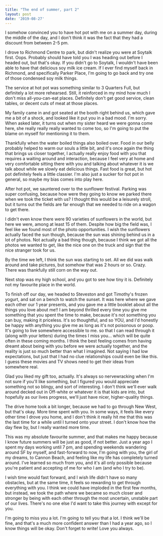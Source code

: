 ```yaml
---
title: "The end of summer, part 2"
layout: post
date: '2019-08-27'
---
```


I somehow convinced you to have hot pot with me on a summer day, during the middle of the day, and I don't think it was the fact that they had a discount from between 2-5 pm. 

I drove to Richmond Centre to park, but didn't realize you were at Soytalk first. Oops. Probably should have told you I was heading out before I headed out, but that's okay. If you didn't go to Soytalk, I wouldn't have been able to have that delicious soy milk ice cream. If I ever find myself back in Richmond, and specifically Parker Place, I'm going to go back and try one of those condensed soy milk things. 

The service at hot pot was something similar to 3 Quarters Full, but definitely a lot more rehearsed. Still, it reinforced in my mind how much I don't miss all-you-can-eat places. Definitely don't get good service, clean tables, or decent cuts of meat at those places.

My family came in and got seated at the booth right behind us, which gave me a bit of a shock, and looked like it put you in a bad mood. I'm sorry. When asked later, it turns out when my sister heard we were gonna come here, she really really really wanted to come too, so I'm going to put the blame on myself for mentioning it to them. 

Thankfully when the water boiled things also boiled over. Food in our belly probably helped to warm our souls a little bit, and it's once again the thing that brings us closer together, I actually really enjoy food with you that requires a waiting around and interaction, because I feel very at home and very comfortable sitting there with you and talking about whatever it is we talk about while we slowly eat delicious things. Fast food is great, but hot pot definitely feels a little classier. I'm also just a sucker for hot pot in general, so maybe my bias comes into play here. 

After hot pot, we sauntered over to the sunflower festival. Parking was super confusing, because how were they going to know we parked there when we took the ticket with us? I thought this would be a leisurely stroll, but it turns out the fields are far enough that we needed to ride on a wagon to get there. 

I didn't even know there were 90 varieties of sunflowers in the world, but here we were, among at least 15 of them. Despite how big the field was, I feel like we found most of the photo opportunities. I wish the sunflowers actually faced the sun though, because the sun was shining behind us in a lot of photos. Not actually a bad thing though, because I think we got all the photos we wanted to get, like the nice one on the truck and sign that the nice stranger took for us. 

By the time we left, I think the sun was starting to set. All we did was walk around and take pictures, but somehow that was 2 hours or so. Crazy. There was thankfully still corn on the way out. 

Next stop was my high school, and you got to see how tiny it is. Definitely not my favourite place in the world. 

To finish off our day, we headed to Steveston and got Timothy's frozen yogurt, and sat on a bench to watch the sunset. It was here where we gave each other our 1 year presents, and you gave me a little booklet about all the things you love about me!! I am beyond thrilled every time you give me something that you spent the time to make, because it's not something you can buy, making it priceless. It's so thoughtful, and so YOU, and I'd honestly be happy with anything you give me as long as it's not poisonous or poop. It's going to live somewhere accessible to me. so that I can read through it (along with your letters) during the times I miss you... which will be quite often in these coming months. I think the best feeling comes from having dreamt about being with you before we were actually together, and the reality is just so much better than what I imagined. Not saying I had low expectations, but just that I had no clue relationships could even be like this. I guess these movies and TV shows need to get their ideas from somewhere real.

Glad you liked my gift too, actually. It's always so nervewracking when I'm not sure if you'll like something, but I figured you would appreciate something not so blingy, and sort of interesting. I don't think we'll ever walk around decked out in Off-white or whatever it is that kids are into, but hopefully as our lives progress, we'll just have nicer, higher-quality things. 

The drive home took a bit longer, because we had to go through New West, but that's okay. More time spent with you. In some ways, it feels like every other time I drove you home, and I don't think it really hit me that this was the last time for a while until I turned onto your street. I don't know how the day flew by, but I really wanted more time. 

This was my absolute favourite summer, and that makes me happy because I know future summers will be just as good, if not better. Just a year ago I spent my days working until 7 pm, and spending weekends wandering around SF by myself, and fast-forward to now, I'm going with you, the girl of my dreams, to Cannon Beach, and feeling like my life has completely turned around. I've learned so much from you, and it's all only possible because you're patient and accepting of me for who I am (and who I try to be). 

I wish time would fast forward, and I wish life didn't have so many obstacles, but at the same time, it feels so rewarding to get through everything with you. I think we could have imploded in the first few months, but instead, we took the path where we became so much closer and stronger by being with each other through the most uncertain, unstable part of our lives. There's no one else I'd want to take this journey with except for you.

I'm going to miss you a lot. I'm going to tell you that a lot. I think we'll be fine, and that's a much more confident answer than I had a year ago, so I know things will be okay. Don't forget to write! Love you always. 